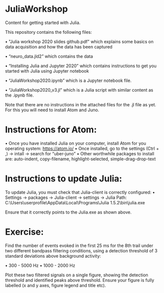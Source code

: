 # JuliaWorkshop
Content for getting started with Julia.

This repository contains the following files: 

•	"Julia workshop 2020 slides github.pdf" which explains some basics on data acquisition and how the data has been captured

•	“neuro_data.jld2” which contains the data

•	“Installing Julia and Jupyter 2020” which contains instructions to get you started with Julia using Jupyter notebook

•	“JuliaWorkshop2020.ipynb” which is a Jupyter notebook file. 

•	“JuliaWorkshop2020_v3.jl” which is a Julia script with similar content as the .ipynb file.

Note that there are no instructions in the attached files for the .jl file as yet. For this  you will need to install Atom and Juno.  

# Instructions for Atom: 
•	Once you have installed Julia on  your computer, install Atom for you operating system: https://atom.io/
•	Once installed, go to the settings (Ctrl + ,) -> intall -> search for “uber-juno”
•	Other worthwhile packages to install are: auto-indent, copy-filename, highlight-selected, simple-drag-drop-text

# Instructions to update Julia:
To update Julia, you must check that Julia-client is correctly configured: 
•	Settings -> packages -> Julia-client -> settings -> Julia Path: 
C:\Users\userprofile\AppData\Local\Programs\Julia 1.5.2\bin\julia.exe

Ensure that it correctly points to the Julia.exe as shown above. 

# Exercise: 
Find the number of events evoked in the first 25 ms for the 8th trail under two different bandpass filtering conditions, using a detection threshold of 3 standard deviations above background activity: 

• 300 - 5000 Hz
• 1000 - 2000 Hz

Plot these two filtered signals on a single figure, showing the detection threshold and identified peaks above threshold. Ensure your figure is fully labelled (x and y axes, figure legend and title etc).
